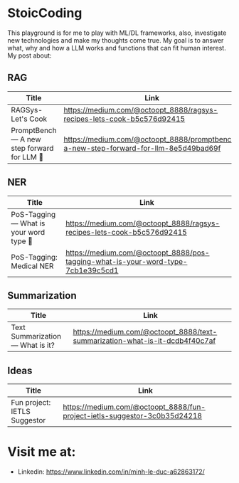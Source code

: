 # StoicCoding

This playground is for me to play with ML/DL frameworks, also, investigate new technologies and make my thoughts come true. My goal is to answer what, why and how a LLM works and functions that can fit human interest. My post about: 

## RAG
|Title|Link|
|---|---|
|RAGSys-Let's Cook|https://medium.com/@octoopt_8888/ragsys-recipes-lets-cook-b5c576d92415|
|PromptBench — A new step forward for LLM 🥳| https://medium.com/@octoopt_8888/promptbench-a-new-step-forward-for-llm-8e5d49bad69f|

## NER
|Title|Link|
|---|---|
|PoS-Tagging — What is your word type 🧐|https://medium.com/@octoopt_8888/ragsys-recipes-lets-cook-b5c576d92415|
|PoS-Tagging: Medical NER|https://medium.com/@octoopt_8888/pos-tagging-what-is-your-word-type-7cb1e39c5cd1|

## Summarization
|Title|Link|
|---|---|
|Text Summarization — What is it?| https://medium.com/@octoopt_8888/text-summarization-what-is-it-dcdb4f40c7af|

## Ideas
|Title|Link|
|---|---|
|Fun project: IETLS Suggestor| https://medium.com/@octoopt_8888/fun-project-ietls-suggestor-3c0b35d24218|

# Visit me at: 

+ Linkedin: https://www.linkedin.com/in/minh-le-duc-a62863172/
